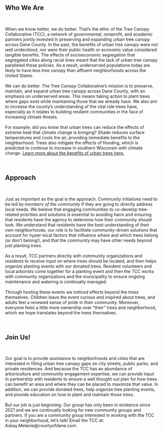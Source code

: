 <br>
<h2><b> Who We Are </b></h2>
<br>
<p class = "home">
	When we know better, we do better. 
	That’s the ethic of the Tree Canopy Collaborative (TCC), a network of governmental, nonprofit, and academic partners jointly invested in preserving and expanding urban tree canopy across Dane County. 
	In the past, the benefits of urban tree canopy were not well understood, nor were their public health or economic value considered tangible benefits. 
	The effects of socioeconomic segregation that segregated cities along racial lines meant that the lack of urban tree canopy paralleled these policies. 
	As a result, underserved populations today are likely to have less tree canopy than affluent neighborhoods across the United States.
	<br>
	<br>
	We can do better. The Tree Canopy Collaborative’s mission is to preserve, maintain, and expand urban tree canopy across Dane County, with an emphasis on underserved areas. 
	This means taking action to plant trees where gaps exist while maintaining those that we already have. 
	We also aim to increase the county’s understanding of the vital role trees have, especially as it relates to building resilient communities in the face of increasing climate threats.
	<br>
	<br>
	For example, did you know that urban trees can reduce the effects of extreme heat that climate change is bringing? 
	Shade reduces surface temperatures and cools the air, providing immediate benefits to the neighborhood. Trees also mitigate the effects of flooding, which is predicted to continue to increase in southern Wisconsin with climate change. 
	<a href="https://www.climatecentral.org/climate-matters/the-power-of-urban-trees-2023">Learn more about the benefits of urban trees here.</a>
</p>
<br>
<h2><b> Approach </b></h2>
<br>
<p class = "home">
	Just as important as the goal is the approach. Community initiatives need to be led by <i> members of the community </i> if they are going to directly address local needs. 
	We believe that engaging communities to co-develop tree-related priorities and solutions is essential to avoiding harm and ensuring that residents have the agency to determine how their community should look. 
	We understand that residents have the best understanding of their own neighborhoods; our role is to facilitate community-driven solutions that account for hyper-local factors 
	that influence where and which trees belong (or don’t belong!), and that the community may have other needs beyond just planting trees.
	<br>
	<br>
	As a result, TCC partners directly with community organizations and residents to receive input on where trees should be located, and then helps organize planting events with our donated trees. 
	Resident volunteers and local arborists come together for a planting event and then the TCC works with community organizations and the municipality to ensure ongoing maintenance and watering is continually managed.
	<br>
	<br>
	Through hosting these events we noticed effects beyond the trees themselves. 
	Children leave the event curious and inspired about trees, and adults feel a renewed sense of pride in their community. 
	Moreover, everyone feels a little more ownership over “their” trees and neighborhood, which we hope translates beyond the trees themselves.</p>
<br>
<h2><b> Join Us! </b></h2>
<br>
<p class = "home">
	Our goal is to provide assistance to neighborhoods and cities that are interested in filling urban tree canopy gaps on city streets, public parks, and private residences. 
	And because the TCC has an abundance of arboriculture and community engagement expertise, we can provide input in partnership with residents to ensure a well thought out plan for how trees can benefit an area and where they can be placed to maximize that value. 
	In addition, we can provide donated trees, help organize tree planting events, and provide education on how to plant and maintain those trees.
	<br>
	<br>
	But our job is just beginning. 
	Our group has only been in existence since 2021 and we are continually looking for new community groups and partners. 
	If you are a community group interested in working with the TCC in your neighborhood, let’s talk! 
	Email the TCC at: Askay.Melanie@countyofdane.com.
</p>
<br>
<br>